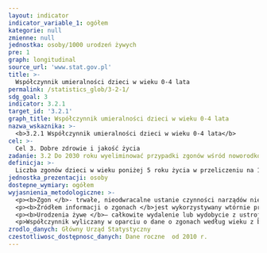 ```yaml
---
layout: indicator
indicator_variable_1: ogółem
kategorie: null
zmienne: null
jednostka: osoby/1000 urodzeń żywych
pre: 1
graph: longitudinal
source_url: 'www.stat.gov.pl'
title: >-
  Współczynnik umieralności dzieci w wieku 0-4 lata
permalink: /statistics_glob/3-2-1/
sdg_goal: 3
indicator: 3.2.1
target_id: '3.2.1'
graph_title: Współczynnik umieralności dzieci w wieku 0-4 lata
nazwa_wskaznika: >-
  <b>3.2.1 Współczynnik umieralności dzieci w wieku 0-4 lata</b>
cel: >-
  Cel 3. Dobre zdrowie i jakość życia
zadanie: 3.2 Do 2030 roku wyeliminować przypadki zgonów wśród noworodków i dzieci poniżej pięciu lat, którym można zapobiec. Wszystkie państwa będą dążyć do ograniczenia umieralności noworodków co najwyżej do poziomu 12 przypadków na tysiąc żywych urodzeń i umieralność dzieci poniżej piątego roku życia co najwyżej do poziomu 25 przypadków na tysiąc żywych urodzeń.
definicja: >-
  Liczba zgonów dzieci w wieku poniżej 5 roku życia w przeliczeniu na 1000 urodzeń żywych.
jednostka_prezentacji: osoby
dostepne_wymiary: ogółem
wyjasnienia_metodologiczne: >-
  <p><b>Zgon </b>- trwałe, nieodwracalne ustanie czynności narządów niezbędnych dla życia, konsekwencją czego jest ustanie czynności całego ustroju.</p>
  <p><b>Źródłem informacji o zgonach </b>jest wykorzystywany wtórnie przez statystykę publiczną indywidualny dokument "Karta zgonu" (Rozporządzenie Ministra Zdrowia w sprawie wzoru karty zgonu i sposobu jej wypełniania Dz. U. 2015 r., poz. 231).</p>
  <p><b>Urodzenia żywe </b>– całkowite wydalenie lub wydobycie z ustroju matki noworodka, niezależnie od okresu trwania ciąży, który po takim oddzieleniu oddycha bądź wykazuje jakiekolwiek inne oznaki życia, jak czynność serca, tętnienie pępowiny lub wyraźne skurcze mięśni zależnych od woli (mięśni szkieletowych), bez względu na to, czy sznur pępowiny został przecięty lub łożysko zostało oddzielone  każdy taki noworodek jest uważany za żywo urodzonego.</p>
  <p>Współczynnik wyliczany w oparciu o dane o zgonach według wieku z badania "Zgony. Umieralność. Trwanie życia." oraz w oparciu o dane o liczbie urodzeń żywych z badania "Urodzenia. Dzietność.".</p>
zrodlo_danych: Główny Urząd Statystyczny
czestotliwosc_dostępnosc_danych: Dane roczne  od 2010 r.
---
```

